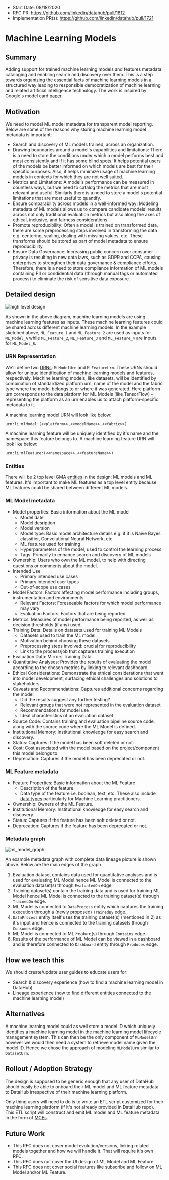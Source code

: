 - Start Date: 08/18/2020
- RFC PR: https://github.com/linkedin/datahub/pull/1812
- Implementation PR(s): https://github.com/linkedin/datahub/pull/1721

# Machine Learning Models

## Summary

Adding support for trained machine learning models and features metadata cataloging and enabling search and discovery over them. This is a step towards organizing the essential facts of machine learning models in a structured way leading to responsible democratization of machine
learning and related artificial intelligence technology. The work is inspired by Google's model card [paper](https://arxiv.org/pdf/1810.03993.pdf).

## Motivation

We need to model ML model metadata for transparent model reporting. Below are some of the reasons why storing machine learning model metadata is important:
- Search and discovery of ML models trained, across an organization.
- Drawing boundaries around a model's capabilities and limitations: There is a need to store the conditions under which a model performs best and most consistently and if it has some blind spots. It helps potential users of the models be better informed on which models are best for their specific purposes. Also, it helps minimize usage of machine learning models in contexts for which they are not well suited.
- Metrics and Limitations: A model’s performance can be measured in countless ways, but we need to catalog the metrics that are most relevant and useful. Similarly there is a need to store a model's potential limitations that are most useful to quantify.
- Ensure comparability across models in a well-informed way: Modeling metadata of ML models allows us to compare candidate models' results across not only traditional evaluation metrics but also along the axes of ethical, inclusive, and fairness
considerations.
- Promote reproducibility: Often a model is trained on transformed data, there are some preprocessing steps involved in transforming the data e.g. centering, scaling, dealing with missing values, etc. These transforms should be stored as part of model metadata to ensure reproducibility.
- Ensure Data Governance: Increasing public concern over consumer privacy is resulting in new data laws, such as GDPR and CCPA, causing enterprises to strengthen their data governance & compliance efforts. Therefore, there is a need to store compliance information of ML models containing PII or condidential data (through manual tags or automated process) to eliminate the risk of sensitive data exposure.

## Detailed design
![high level design](high_level_design.png)


As shown in the above diagram, machine learning models are using machine learning features as inputs. These machine learning features
could be shared across different machine learning models. In the example sketched above, `ML_Feature_1` and `ML_Feature_2` are used as inputs for `ML_Model_A` while `ML_Feature_2`, `ML_Feature_3` and `ML_Feature_4` are inputs for `ML_Model_B`.

### URN Representation
We'll define two [URNs](../../../what/urn.md): `MLModelUrn` and `MLFeatureUrn`.
These URNs should allow for unique identification of machine learning models and features, respectively. Machine learning models, like datasets, will be identified by combination of standardized platform urn, name of the model and the fabric type where the model belongs to or where it was generated. Here platform urn corresponds to the data platform for ML Models (like TensorFlow) - representing the platform as an urn enables us to attach platform-specific metadata to it.

A machine learning model URN will look like below:
```
urn:li:mlModel:(<<platform>>,<<modelName>>,<<fabric>>)
```
A machine learning feature will be uniquely identified by it's name and the namespace this feature belongs to.
A machine learning feature URN will look like below:
```
urn:li:mlFeature:(<<namespace>>,<<featureName>>)
```

### Entities
There will be 2 top level GMA [entities](../../../what/entity.md) in the design: ML models and ML features.
It's important to make ML features as a top level entity because ML features could be shared between different ML models.

### ML Model metadata
- Model properties: Basic information about the ML model
  - Model date
  - Model desription
  - Model version
  - Model type: Basic model architecture details e.g. if it is Naive Bayes classifier, Convolutional Neural Network, etc
  - ML features used for training
  - Hyperparameters of the model, used to control the learning process
  - Tags: Primarily to enhance search and discovery of ML models
- Ownership: Users who own the ML model, to help with directing questions or comments about the model.
- Intended Use
  - Primary intended use cases
  - Primary intended user types
  - Out-of-scope use cases
- Model Factors: Factors affecting model performance including groups, instrumentation and environments
  - Relevant Factors: Foreseeable factors for which model performance may vary
  - Evaluation Factors: Factors that are being reported
- Metrics: Measures of model performance being reported, as well as decision thresholds (if any) used.
- Training Data: Details on datasets used for training ML Models
  - Datasets used to train the ML model
  - Motivation behind choosing these datasets
  - Preprocessing steps involved: crucial for reproducibility
  - Link to the process/job that captures training execution
- Evaluation Data: Mirrors Training Data.
- Quantitative Analyses: Provides the results of evaluating the model according to the chosen metrics by linking to relevant dashboard.
- Ethical Considerations: Demonstrate the ethical considerations that went into model development, surfacing ethical challenges and solutions to stakeholders.
- Caveats and Recommendations: Captures additional concerns regarding the model
  - Did the results suggest any further testing?
  - Relevant groups that were not represented in the evaluation dataset
  - Recommendations for model use
  - Ideal characteristics of an evaluation dataset
- Source Code: Contains training and evaluation pipeline source code, along with the source code where the ML Model is defined.
- Institutional Memory: Institutional knowledge for easy search and discovery.
- Status: Captures if the model has been soft deleted or not.
- Cost: Cost associated with the model based on the project/component this model belongs to.
- Deprecation: Captures if the model has been deprecated or not.

### ML Feature metadata
- Feature Properties: Basic information about the ML Feature
  - Description of the feature
  - Data type of the feature i.e. boolean, text, etc. These also include [data types](https://towardsdatascience.com/7-data-types-a-better-way-to-think-about-data-types-for-machine-learning-939fae99a689#:~:text=In%20the%20machine%20learning%20world,groups%20are%20often%20called%20out.) particularly for Machine Learning practitioners. 
- Ownership: Owners of the ML Feature.
- Institutional Memory: Institutional knowledge for easy search and discovery.
- Status: Captures if the feature has been soft deleted or not.
- Deprecation: Captures if the feature has been deprecated or not.

### Metadata graph
![ml_model_graph](ml_model_graph.png)

An example metadata graph with complete data lineage picture is shown above. Below are the main edges of the graph
1. Evaluation dataset contains data used for quantitative analyses and is used for evaluating ML Model hence ML Model is connected to the evaluation dataset(s) through `EvaluatedOn` edge
2. Training dataset(s) contain the training data and is used for training ML Model hence ML Model is connected to the training dataset(s) through `TrainedOn` edge.
3. ML Model is connected to `DataProcess` entity which captures the training execution through a (newly proposed) `TrainedBy` edge.
4. `DataProcess` entity itself uses the training dataset(s) (mentioned in 2) as it's input and hence is connected to the training datasets through `Consumes` edge.
5. ML Model is connected to ML Feature(s) through `Contains` edge.
6. Results of the performance of ML Model can be viewed in a dashboard and is therefore connected to `Dashboard` entity through `Produces` edge.

## How we teach this

We should create/update user guides to educate users for:
 - Search & discovery experience (how to find a machine learning model in DataHub)
 - Lineage experience (how to find different entities connected to the machine learning model)

## Alternatives
A machine learning model could as well store a model ID which uniquely identifies a machine learning model in the machine learning model lifecycle management system. This can then be the only component of `MLModelUrn` however we would then need a system to retrieve model name given the model ID. Hence we chose the approach of modeling `MLModelUrn` similar to `DatasetUrn`.

## Rollout / Adoption Strategy

The design is supposed to be generic enough that any user of DataHub should easily be able
to onboard their ML model and ML feature metadata to DataHub irrespective of their machine learning platform.

Only thing users will need to do is to write an ETL script customized for their machine learning platform (if it's not already provided in DataHub repo). This ETL script will construct and emit ML model and ML feature metadata in the form of [MCEs](../../../what/MXE.md).

## Future Work

- This RFC does not cover model evolution/versions, linking related models together and how we will handle it. That will require it's own RFC.
- This RFC does not cover the UI design of ML Model and ML Feature.
- This RFC does not cover social features like subscribe and follow on ML Model and/or ML Feature.
